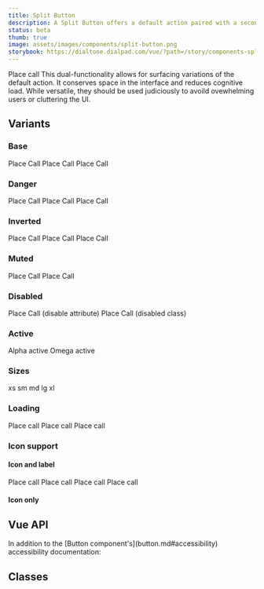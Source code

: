 ```yaml
---
title: Split Button
description: A Split Button offers a default action paired with a secondary action to reveal alternate or related actions.
status: beta
thumb: true
image: assets/images/components/split-button.png
storybook: https://dialtone.dialpad.com/vue/?path=/story/components-split-button--default
---
```


<code-well-header>
  <dt-split-button
    omega-tooltip-text="More calling options"
  >
    Place call
    <template #dropdownList>
      <dt-list-item role="menuitem" navigation-type="arrow-keys"> Option 1 </dt-list-item>
      <dt-list-item role="menuitem" navigation-type="arrow-keys"> Option 2 </dt-list-item>
      <dt-list-item role="menuitem" navigation-type="arrow-keys"> Option 3 </dt-list-item>
    </template>
  </dt-split-button>
</code-well-header>
This dual-functionality allows for surfacing variations of the default action. It conserves space in the interface and reduces cognitive load. While versatile, they should be used judiciously to avoild ovewhelming users or cluttering the UI.

## Variants

### Base

<code-well-header>
  <dt-stack direction="row" gap="400">
      <dt-split-button omega-tooltip-text="More calling options"> Place Call </dt-split-button>
      <dt-split-button importance="outlined" omega-tooltip-text="More calling options"> Place Call </dt-split-button>
      <dt-split-button importance="clear" omega-tooltip-text="More calling options"> Place Call </dt-split-button>
  </dt-stack>
</code-well-header>

<code-example-tabs
htmlCode='
<span class="d-split-btn">
  <button class="base-button__button d-btn d-btn--primary d-split-btn__alpha d-split-btn__alpha--md" type="button">
    <span class="d-btn__label base-button__label"> Place Call </span>
  </button>
  <button class="base-button__button d-btn d-btn--primary d-btn--icon-only d-split-btn__omega d-split-btn__omega--md" type="button">
    <span class="base-button__icon d-btn__icon d-btn__icon--left">...</span>
  </button>
</span>
<span class="d-split-btn">
  <button class="base-button__button d-btn d-btn--outlined d-split-btn__alpha d-split-btn__alpha--md" type="button">
    <span class="d-btn__label base-button__label"> Place Call </span>
  </button>
  <button class="base-button__button d-btn d-btn--outlined d-btn--icon-only d-split-btn__omega d-split-btn__omega--md" type="button">
    <span class="base-button__icon d-btn__icon d-btn__icon--left">...</span>
  </button>
</span>
<span class="d-split-btn">
  <button class="base-button__button d-btn d-split-btn__alpha d-split-btn__alpha--md" type="button">
    <span class="d-btn__label base-button__label"> Place Call </span>
  </button>
  <button class="base-button__button d-btn d-btn--icon-only d-split-btn__omega d-split-btn__omega--md" type="button">
    <span class="base-button__icon d-btn__icon d-btn__icon--left">...</span>
  </button>
</span>
'
vueCode='
<dt-split-button omega-tooltip-text="More calling options"> Place Call </dt-button>
<dt-split-button importance="outlined" omega-tooltip-text="More calling options"> Place Call </dt-button>
<dt-split-button importance="clear" omega-tooltip-text="More calling options"> Place Call </dt-button>
'
showHtmlWarning />

### Danger

<code-well-header>
  <dt-stack direction="row" gap="400">
      <dt-split-button kind="danger" omega-tooltip-text="More calling options"> Place Call </dt-split-button>
      <dt-split-button importance="outlined" kind="danger" omega-tooltip-text="More calling options"> Place Call </dt-split-button>
      <dt-split-button importance="clear" kind="danger" omega-tooltip-text="More calling options"> Place Call </dt-split-button>
  </dt-stack>
</code-well-header>

<code-example-tabs
htmlCode='
<span class="d-split-btn">
  <button class="base-button__button d-btn d-btn--primary d-btn--danger d-split-btn__alpha d-split-btn__alpha--md" type="button">
    <span class="d-btn__label base-button__label"> Place Call </span>
  </button>
  <button class="base-button__button d-btn d-btn--primary d-btn--danger d-btn--icon-only d-split-btn__omega d-split-btn__omega--md" type="button">
    <span class="base-button__icon d-btn__icon d-btn__icon--left">...</span>
  </button>
</span>
<span class="d-split-btn">
  <button class="base-button__button d-btn d-btn--outlined d-btn--danger d-split-btn__alpha d-split-btn__alpha--md" type="button">
    <span class="d-btn__label base-button__label"> Place Call </span>
  </button>
  <button class="base-button__button d-btn d-btn--outlined d-btn--danger d-btn--icon-only d-split-btn__omega d-split-btn__omega--md" type="button">
    <span class="base-button__icon d-btn__icon d-btn__icon--left">...</span>
  </button>
</span>
<span class="d-split-btn">
  <button class="base-button__button d-btn d-btn--danger d-split-btn__alpha d-split-btn__alpha--md" type="button">
    <span class="d-btn__label base-button__label"> Place Call </span>
  </button>
  <button class="base-button__button d-btn d-btn--danger d-btn--icon-only d-split-btn__omega d-split-btn__omega--md" type="button">
    <span class="base-button__icon d-btn__icon d-btn__icon--left">...</span>
  </button>
</span>
'
vueCode='
<dt-split-button kind="danger" omega-tooltip-text="More calling options"> Place Call </dt-button>
<dt-split-button importance="outlined" kind="danger" omega-tooltip-text="More calling options"> Place Call </dt-button>
<dt-split-button importance="clear" kind="danger" omega-tooltip-text="More calling options"> Place Call </dt-button>
'
showHtmlWarning />

### Inverted

<code-well-header bgclass="d-bgc-contrast">
  <dt-stack direction="row" gap="400">
      <dt-split-button kind="inverted" omega-tooltip-text="More calling options"> Place Call </dt-split-button>
      <dt-split-button importance="outlined" kind="inverted" omega-tooltip-text="More calling options"> Place Call </dt-split-button>
      <dt-split-button importance="clear" kind="inverted" omega-tooltip-text="More calling options"> Place Call </dt-split-button>
  </dt-stack>
</code-well-header>

<code-example-tabs
htmlCode='
<span class="d-split-btn">
  <button class="base-button__button d-btn d-btn--primary d-btn--inverted d-split-btn__alpha d-split-btn__alpha--md" type="button">
    <span class="d-btn__label base-button__label"> Place Call </span>
  </button>
  <button class="base-button__button d-btn d-btn--primary d-btn--inverted d-btn--icon-only d-split-btn__omega d-split-btn__omega--md" type="button">
    <span class="base-button__icon d-btn__icon d-btn__icon--left">...</span>
  </button>
</span>
<span class="d-split-btn">
  <button class="base-button__button d-btn d-btn--outlined d-btn--inverted d-split-btn__alpha d-split-btn__alpha--md" type="button">
    <span class="d-btn__label base-button__label"> Place Call </span>
  </button>
  <button class="base-button__button d-btn d-btn--outlined d-btn--inverted d-btn--icon-only d-split-btn__omega d-split-btn__omega--md" type="button">
    <span class="base-button__icon d-btn__icon d-btn__icon--left">...</span>
  </button>
</span>
<span class="d-split-btn">
  <button class="base-button__button d-btn d-btn--inverted d-split-btn__alpha d-split-btn__alpha--md" type="button">
    <span class="d-btn__label base-button__label"> Place Call </span>
  </button>
  <button class="base-button__button d-btn d-btn--inverted d-btn--icon-only d-split-btn__omega d-split-btn__omega--md" type="button">
    <span class="base-button__icon d-btn__icon d-btn__icon--left">...</span>
  </button>
</span>
'
vueCode='
<dt-split-button kind="inverted" omega-tooltip-text="More calling options"> Place Call </dt-split-button>
<dt-split-button importance="outlined" kind="inverted" omega-tooltip-text="More calling options"> Place Call </dt-split-button>
<dt-split-button importance="clear" kind="inverted" omega-tooltip-text="More calling options"> Place Call </dt-split-button>
'
showHtmlWarning />

### Muted

<code-well-header>
  <dt-stack direction="row" gap="400">
      <dt-split-button importance="outlined" kind="muted" omega-tooltip-text="More calling options"> Place Call </dt-split-button>
      <dt-split-button importance="clear" kind="muted" omega-tooltip-text="More calling options"> Place Call </dt-split-button>
  </dt-stack>
</code-well-header>

<code-example-tabs
htmlCode='
<span class="d-split-btn">
  <button class="base-button__button d-btn d-btn--outlined d-btn--muted d-split-btn__alpha d-split-btn__alpha--md" type="button">
    <span class="d-btn__label base-button__label"> Place Call </span>
  </button>
  <button class="base-button__button d-btn d-btn--outlined d-btn--muted d-btn--icon-only d-split-btn__omega d-split-btn__omega--md" type="button">
    <span class="base-button__icon d-btn__icon d-btn__icon--left">...</span>
  </button>
</span>
<span class="d-split-btn">
  <button class="base-button__button d-btn d-btn--muted d-split-btn__alpha d-split-btn__alpha--md" type="button">
    <span class="d-btn__label base-button__label"> Place Call </span>
  </button>
  <button class="base-button__button d-btn d-btn--muted d-btn--icon-only d-split-btn__omega d-split-btn__omega--md" type="button">
    <span class="base-button__icon d-btn__icon d-btn__icon--left">...</span>
  </button>
</span>
'
vueCode='
<dt-split-button importance="outlined" kind="muted" omega-tooltip-text="More calling options"> Place Call </dt-split-button>
<dt-split-button importance="clear" kind="muted" omega-tooltip-text="More calling options"> Place Call </dt-split-button>
'
showHtmlWarning />

### Disabled

<code-well-header>
  <dt-stack direction="row" gap="400">
      <dt-split-button disabled omega-tooltip-text="More calling options"> Place Call (disable attribute)</dt-split-button>
      <span class="d-c-not-allowed">
        <dt-split-button class="d-btn--disabled" omega-tooltip-text="More calling options"> Place Call (disabled class) </dt-split-button>
      </span>
  </dt-stack>
</code-well-header>

<code-example-tabs
htmlCode='
<span class="d-split-btn">
  <button class="base-button__button d-btn d-btn--primary d-split-btn__alpha d-split-btn__alpha--md" type="button" disabled>
    <span class="d-btn__label base-button__label"> Place Call </span>
  </button>
  <button class="base-button__button d-btn d-btn--primary d-btn--icon-only d-split-btn__omega d-split-btn__omega--md" type="button" disabled>
    <span class="base-button__icon d-btn__icon d-btn__icon--left">...</span>
  </button>
</span>
<span class="d-split-btn">
  <button class="base-button__button d-btn d-btn--primary d-split-btn__alpha d-split-btn__alpha--md d-btn--disabled" type="button">
    <span class="d-btn__label base-button__label"> Place Call </span>
  </button>
  <button class="base-button__button d-btn d-btn--primary d-btn--icon-only d-split-btn__omega d-split-btn__omega--md d-btn--disabled" type="button">
    <span class="base-button__icon d-btn__icon d-btn__icon--left">...</span>
  </button>
</span>
'
vueCode='
<dt-split-button disabled> Place Call (disable attribute)</dt-split-button>
<span class="d-c-not-allowed">
  <dt-split-button class="d-btn--disabled"> Place Call (disabled class) </dt-split-button>
</span>
'
showHtmlWarning />

### Active

<code-well-header>
  <dt-stack direction="row" gap="400">
    <dt-split-button alpha-active omega-tooltip-text="More calling options"> Alpha active </dt-split-button>
    <dt-split-button omega-active omega-tooltip-text="More calling options"> Omega active </dt-split-button>
  </dt-stack>
</code-well-header>

<code-example-tabs
htmlCode='
<span class="d-split-btn">
  <button class="base-button__button d-btn d-btn--primary d-btn--active d-split-btn__alpha d-split-btn__alpha--md" type="button">
    <span class="d-btn__label base-button__label"> Place Call </span>
  </button>
  <button class="base-button__button d-btn d-btn--primary d-btn--icon-only d-split-btn__omega d-split-btn__omega--md" type="button">
    <span class="base-button__icon d-btn__icon d-btn__icon--left">...</span>
  </button>
</span>
<span class="d-split-btn">
  <button class="base-button__button d-btn d-btn--primary d-split-btn__alpha d-split-btn__alpha--md" type="button">
    <span class="d-btn__label base-button__label"> Place Call </span>
  </button>
  <button class="base-button__button d-btn d-btn--primary d-btn--active d-btn--icon-only d-split-btn__omega d-split-btn__omega--md" type="button">
    <span class="base-button__icon d-btn__icon d-btn__icon--left">...</span>
  </button>
</span>
<span class="d-split-btn">
  <button class="base-button__button d-btn d-btn--primary d-btn--active d-split-btn__alpha d-split-btn__alpha--md" type="button">
    <span class="d-btn__label base-button__label"> Place Call </span>
  </button>
  <button class="base-button__button d-btn d-btn--primary d-btn--active d-btn--icon-only d-split-btn__omega d-split-btn__omega--md" type="button">
    <span class="base-button__icon d-btn__icon d-btn__icon--left">...</span>
  </button>
</span>
'
vueCode='
<dt-split-button alpha-active omega-tooltip-text="More calling options"> Alpha active </dt-split-button>
<dt-split-button omega-active omega-tooltip-text="More calling options"> Omega active </dt-split-button>
'
showHtmlWarning />

### Sizes

<code-well-header>
  <dt-stack direction="row" gap="400">
    <dt-split-button size="xs" omega-tooltip-text="More calling options"> xs </dt-split-button>
    <dt-split-button size="sm" omega-tooltip-text="More calling options"> sm </dt-split-button>
    <dt-split-button size="md" omega-tooltip-text="More calling options"> md </dt-split-button>
    <dt-split-button size="lg" omega-tooltip-text="More calling options"> lg </dt-split-button>
    <dt-split-button size="xl" omega-tooltip-text="More calling options"> xl </dt-split-button>
  </dt-stack>
</code-well-header>

<code-example-tabs
htmlCode='
<span class="d-split-btn">
  <button class="base-button__button d-btn d-btn--primary d-btn--xs d-split-btn__alpha d-split-btn__alpha--xs" type="button">
    <span class="d-btn__label base-button__label"> Place Call </span>
  </button>
  <button class="base-button__button d-btn d-btn--primary d-btn--xs d-btn--icon-only d-split-btn__omega d-split-btn__omega--xs" type="button">
    <span class="base-button__icon d-btn__icon d-btn__icon--left">...</span>
  </button>
</span>
<span class="d-split-btn">
  <button class="base-button__button d-btn d-btn--primary d-btn--sm d-split-btn__alpha d-split-btn__alpha--sm" type="button">
    <span class="d-btn__label base-button__label"> Place Call </span>
  </button>
  <button class="base-button__button d-btn d-btn--primary d-btn--sm d-btn--icon-only d-split-btn__omega d-split-btn__omega--sm" type="button">
    <span class="base-button__icon d-btn__icon d-btn__icon--left">...</span>
  </button>
</span>
<span class="d-split-btn">
  <button class="base-button__button d-btn d-btn--primary d-split-btn__alpha d-split-btn__alpha--md" type="button">
    <span class="d-btn__label base-button__label"> Place Call </span>
  </button>
  <button class="base-button__button d-btn d-btn--primary d-btn--icon-only d-split-btn__omega d-split-btn__omega--md" type="button">
    <span class="base-button__icon d-btn__icon d-btn__icon--left">...</span>
  </button>
</span>
<span class="d-split-btn">
  <button class="base-button__button d-btn d-btn--primary d-btn--lg d-split-btn__alpha d-split-btn__alpha--lg" type="button">
    <span class="d-btn__label base-button__label"> Place Call </span>
  </button>
  <button class="base-button__button d-btn d-btn--primary d-btn--lg d-btn--icon-only d-split-btn__omega d-split-btn__omega--lg" type="button">
    <span class="base-button__icon d-btn__icon d-btn__icon--left">...</span>
  </button>
</span>
<span class="d-split-btn">
  <button class="base-button__button d-btn d-btn--primary d-btn--xl d-split-btn__alpha d-split-btn__alpha--xl" type="button">
    <span class="d-btn__label base-button__label"> Place Call </span>
  </button>
  <button class="base-button__button d-btn d-btn--primary d-btn--xl d-btn--icon-only d-split-btn__omega d-split-btn__omega--xl" type="button">
    <span class="base-button__icon d-btn__icon d-btn__icon--left">...</span>
  </button>
</span>
'
vueCode='
<dt-split-button size="xs" omega-tooltip-text="More calling options"> xs </dt-split-button>
<dt-split-button size="sm" omega-tooltip-text="More calling options"> sm </dt-split-button>
<dt-split-button size="md" omega-tooltip-text="More calling options"> md </dt-split-button>
<dt-split-button size="lg" omega-tooltip-text="More calling options"> lg </dt-split-button>
<dt-split-button size="xl" omega-tooltip-text="More calling options"> xl </dt-split-button>
'
showHtmlWarning />

### Loading

<code-well-header>
  <dt-stack direction="row" gap="400">
    <dt-split-button alpha-loading omega-tooltip-text="More calling options"> Place call </dt-split-button>
    <dt-split-button alpha-loading importance="outlined" omega-tooltip-text="More calling options"> Place call </dt-split-button>
    <dt-split-button alpha-loading importance="clear" omega-tooltip-text="More calling options"> Place call </dt-split-button>
  </dt-stack>
</code-well-header>

<code-example-tabs
htmlCode='
<span class="d-split-btn">
  <button class="base-button__button d-btn d-btn--primary d-btn--loading d-split-btn__alpha d-split-btn__alpha--md" type="button">
    <span class="d-btn__label base-button__label"> Place Call </span>
  </button>
  <button class="base-button__button d-btn d-btn--primary d-btn--icon-only d-split-btn__omega d-split-btn__omega--md" type="button">
    <span class="base-button__icon d-btn__icon d-btn__icon--left">...</span>
  </button>
</span>
<span class="d-split-btn">
  <button class="base-button__button d-btn d-btn--outlined d-btn--loading d-split-btn__alpha d-split-btn__alpha--md" type="button">
    <span class="d-btn__label base-button__label"> Place Call </span>
  </button>
  <button class="base-button__button d-btn d-btn--outlined d-btn--icon-only d-split-btn__omega d-split-btn__omega--md" type="button">
    <span class="base-button__icon d-btn__icon d-btn__icon--left">...</span>
  </button>
</span>
<span class="d-split-btn">
  <button class="base-button__button d-btn d-btn--loading d-split-btn__alpha d-split-btn__alpha--md" type="button">
    <span class="d-btn__label base-button__label"> Place Call </span>
  </button>
  <button class="base-button__button d-btn d-btn--icon-only d-split-btn__omega d-split-btn__omega--md" type="button">
    <span class="base-button__icon d-btn__icon d-btn__icon--left">...</span>
  </button>
</span>
'
vueCode='
<dt-split-button alpha-loading omega-tooltip-text="More calling options"> Place call </dt-split-button>
<dt-split-button alpha-loading importance="outlined" omega-tooltip-text="More calling options"> Place call </dt-split-button>
<dt-split-button alpha-loading importance="clear" omega-tooltip-text="More calling options"> Place call </dt-split-button>
'
showHtmlWarning />

### Icon support

#### Icon and label

<code-well-header>
  <dt-stack direction="row" gap="400">
    <dt-split-button importance="outlined" omega-tooltip-text="More calling options">
      <template #alphaIcon="{ size }">
        <dt-icon name="phone" :size="size" />
      </template>
      Place call
    </dt-split-button>
    <dt-split-button importance="outlined" alpha-icon-position="top" omega-tooltip-text="More calling options">
      <template #alphaIcon="{ size }">
        <dt-icon name="phone" :size="size" />
      </template>
      Place call
    </dt-split-button>
    <dt-split-button importance="outlined" alpha-icon-position="right" omega-tooltip-text="More calling options">
      <template #alphaIcon="{ size }">
        <dt-icon name="phone" :size="size" />
      </template>
      Place call
    </dt-split-button>
    <dt-split-button importance="outlined" alpha-icon-position="bottom" omega-tooltip-text="More calling options">
      <template #alphaIcon="{ size }">
        <dt-icon name="phone" :size="size" />
      </template>
      Place call
    </dt-split-button>
  </dt-stack>
</code-well-header>

<code-example-tabs
htmlCode='
<span class="d-split-btn">
  <button class="base-button__button d-btn d-btn--outlined d-split-btn__alpha d-split-btn__alpha--md" type="button">
    <span class="base-button__icon d-btn__icon d-btn__icon--left">
      <svg class="d-icon--size-300 d-icon">...</svg>
    </span>
    <span class="d-btn__label base-button__label"> Place Call </span>
  </button>
  <button class="base-button__button d-btn d-btn--outlined d-btn--icon-only d-split-btn__omega d-split-btn__omega--md" type="button">
    <span class="base-button__icon d-btn__icon d-btn__icon--left">...</span>
  </button>
</span>
<span class="d-split-btn">
  <button class="base-button__button d-btn d-btn--outlined d-split-btn__alpha d-split-btn__alpha--md" type="button">
    <span class="base-button__icon d-btn__icon d-btn__icon--top">
      <svg class="d-icon--size-300 d-icon">...</svg>
    </span>
    <span class="d-btn__label base-button__label"> Place Call </span>
  </button>
  <button class="base-button__button d-btn d-btn--outlined d-btn--icon-only d-split-btn__omega d-split-btn__omega--md" type="button">
    <span class="base-button__icon d-btn__icon d-btn__icon--left">...</span>
  </button>
</span>
<span class="d-split-btn">
  <button class="base-button__button d-btn d-btn--outlined d-split-btn__alpha d-split-btn__alpha--md" type="button">
    <span class="base-button__icon d-btn__icon d-btn__icon--right">
      <svg class="d-icon--size-300 d-icon">...</svg>
    </span>
    <span class="d-btn__label base-button__label"> Place Call </span>
  </button>
  <button class="base-button__button d-btn d-btn--outlined d-btn--icon-only d-split-btn__omega d-split-btn__omega--md" type="button">
    <span class="base-button__icon d-btn__icon d-btn__icon--left">...</span>
  </button>
</span>
<span class="d-split-btn">
  <button class="base-button__button d-btn d-btn--outlined d-split-btn__alpha d-split-btn__alpha--md" type="button">
    <span class="base-button__icon d-btn__icon d-btn__icon--bottom">
      <svg class="d-icon--size-300 d-icon">...</svg>
    </span>
    <span class="d-btn__label base-button__label"> Place Call </span>
  </button>
  <button class="base-button__button d-btn d-btn--outlined d-btn--icon-only d-split-btn__omega d-split-btn__omega--md" type="button">
    <span class="base-button__icon d-btn__icon d-btn__icon--left">...</span>
  </button>
</span>
'
vueCode='
<dt-split-button importance="outlined" omega-tooltip-text="More calling options">
  <template #alphaIcon="{ size }">
    <dt-icon name="phone" :size="size" />
  </template>
  Place call
</dt-split-button>
<dt-split-button importance="outlined" alpha-icon-position="top" omega-tooltip-text="More calling options">
  <template #alphaIcon="{ size }">
    <dt-icon name="phone" :size="size" />
  </template>
  Place call
</dt-split-button>
<dt-split-button importance="outlined" alpha-icon-position="right" omega-tooltip-text="More calling options">
  <template #alphaIcon="{ size }">
    <dt-icon name="phone" :size="size" />
  </template>
  Place call
</dt-split-button>
<dt-split-button importance="outlined" alpha-icon-position="bottom" omega-tooltip-text="More calling options">
  <template #alphaIcon="{ size }">
    <dt-icon name="phone" :size="size" />
  </template>
  Place call
</dt-split-button>
'
showHtmlWarning />

#### Icon only

<code-well-header>
  <dt-stack direction="row" gap="400">
    <dt-split-button omega-tooltip-text="More calling options" alpha-tooltip-text="Place call">
      <template #alphaIcon="{ size }">
        <dt-icon name="phone" :size="size" />
      </template>
    </dt-split-button>
    <dt-split-button importance="outlined" kind="muted" omega-tooltip-text="More calling options" alpha-tooltip-text="Place call">
      <template #alphaIcon="{ size }">
        <dt-icon name="phone" :size="size" />
      </template>
    </dt-split-button>
    <dt-split-button importance="clear" kind="danger" omega-tooltip-text="More calling options" alpha-tooltip-text="Place call">
      <template #alphaIcon="{ size }">
        <dt-icon name="phone" :size="size" />
      </template>
    </dt-split-button>
  </dt-stack>
</code-well-header>

<code-example-tabs
htmlCode='
<span class="d-split-btn">
  <button class="base-button__button d-btn d-btn--primary d-split-btn__alpha d-split-btn__alpha--md" type="button">
    <span class="base-button__icon d-btn__icon d-btn__icon--left">
      <svg class="d-icon--size-300 d-icon">...</svg>
    </span>
  </button>
  <button class="base-button__button d-btn d-btn--outlined d-btn--icon-only d-split-btn__omega d-split-btn__omega--md" type="button">
    <span class="base-button__icon d-btn__icon d-btn__icon--left">...</span>
  </button>
</span>
<span class="d-split-btn">
  <button class="base-button__button d-btn d-btn--outlined d-split-btn__alpha d-split-btn__alpha--md" type="button">
    <span class="base-button__icon d-btn__icon d-btn__icon--left">
      <svg class="d-icon--size-300 d-icon">...</svg>
    </span>
  </button>
  <button class="base-button__button d-btn d-btn--outlined d-btn--icon-only d-split-btn__omega d-split-btn__omega--md" type="button">
    <span class="base-button__icon d-btn__icon d-btn__icon--left">...</span>
  </button>
</span>
<span class="d-split-btn">
  <button class="base-button__button d-btn d-btn--danger d-split-btn__alpha d-split-btn__alpha--md" type="button">
    <span class="base-button__icon d-btn__icon d-btn__icon--left">
      <svg class="d-icon--size-300 d-icon">...</svg>
    </span>
  </button>
  <button class="base-button__button d-btn d-btn--outlined d-btn--icon-only d-split-btn__omega d-split-btn__omega--md" type="button">
    <span class="base-button__icon d-btn__icon d-btn__icon--left">...</span>
  </button>
</span>
'
vueCode='
<dt-split-button omega-tooltip-text="More calling options" alpha-tooltip-text="Place call">
  <template #alphaIcon="{ size }">
    <dt-icon name="phone" :size="size" />
  </template>
</dt-split-button>
<dt-split-button importance="outlined" kind="muted" omega-tooltip-text="More calling options" alpha-tooltip-text="Place call">
  <template #alphaIcon="{ size }">
    <dt-icon name="phone" :size="size" />
  </template>
</dt-split-button>
<dt-split-button importance="clear" kind="danger" omega-tooltip-text="More calling options" alpha-tooltip-text="Place call">
  <template #alphaIcon="{ size }">
    <dt-icon name="phone" :size="size" />
  </template>
</dt-split-button>
'
showHtmlWarning />

<code-well-header bgclass="d-bgc-contrast">
  <dt-stack direction="row" gap="400">
    <dt-split-button kind="inverted" omega-tooltip-text="More calling options" alpha-tooltip-text="Place call">
      <template #alphaIcon="{ size }">
        <dt-icon name="phone" :size="size" />
      </template>
    </dt-split-button>
    <dt-split-button importance="outlined" kind="inverted" omega-tooltip-text="More calling options" alpha-tooltip-text="Place call">
      <template #alphaIcon="{ size }">
        <dt-icon name="phone" :size="size" />
      </template>
    </dt-split-button>
    <dt-split-button importance="clear" kind="inverted" omega-tooltip-text="More calling options" alpha-tooltip-text="Place call">
      <template #alphaIcon="{ size }">
        <dt-icon name="phone" :size="size" />
      </template>
    </dt-split-button>
  </dt-stack>
</code-well-header>

<code-example-tabs
htmlCode='
<span class="d-split-btn">
  <button class="base-button__button d-btn d-btn--primary d-btn--inverted d-split-btn__alpha d-split-btn__alpha--md" type="button">
    <span class="base-button__icon d-btn__icon d-btn__icon--left">
      <svg class="d-icon--size-300 d-icon">...</svg>
    </span>
  </button>
  <button class="base-button__button d-btn d-btn--primary d-btn--inverted d-btn--icon-only d-split-btn__omega d-split-btn__omega--md" type="button">
    <span class="base-button__icon d-btn__icon d-btn__icon--left">...</span>
  </button>
</span>
<span class="d-split-btn">
  <button class="base-button__button d-btn d-btn--outlined d-btn--inverted d-split-btn__alpha d-split-btn__alpha--md" type="button">
    <span class="base-button__icon d-btn__icon d-btn__icon--left">
      <svg class="d-icon--size-300 d-icon">...</svg>
    </span>
  </button>
  <button class="base-button__button d-btn d-btn--outlined d-btn--inverted d-btn--icon-only d-split-btn__omega d-split-btn__omega--md" type="button">
    <span class="base-button__icon d-btn__icon d-btn__icon--left">...</span>
  </button>
</span>
<span class="d-split-btn">
  <button class="base-button__button d-btn d-btn--inverted d-split-btn__alpha d-split-btn__alpha--md" type="button">
    <span class="base-button__icon d-btn__icon d-btn__icon--left">
      <svg class="d-icon--size-300 d-icon">...</svg>
    </span>
  </button>
  <button class="base-button__button d-btn d-btn--inverted d-btn--icon-only d-split-btn__omega d-split-btn__omega--md" type="button">
    <span class="base-button__icon d-btn__icon d-btn__icon--left">...</span>
  </button>
</span>
'
vueCode='
<dt-split-button kind="inverted" omega-tooltip-text="More calling options" alpha-tooltip-text="Place call">
  <template #alphaIcon="{ size }">
    <dt-icon name="phone" :size="size" />
  </template>
</dt-split-button>
<dt-split-button importance="outlined" kind="inverted" omega-tooltip-text="More calling options" alpha-tooltip-text="Place call">
  <template #alphaIcon="{ size }">
    <dt-icon name="phone" :size="size" />
  </template>
</dt-split-button>
<dt-split-button importance="clear" kind="inverted" omega-tooltip-text="More calling options" alpha-tooltip-text="Place call">
  <template #alphaIcon="{ size }">
    <dt-icon name="phone" :size="size" />
  </template>
</dt-split-button>
'
showHtmlWarning />

## Vue API

<component-vue-api component-name="splitButton" />
In addition to the [Button component's](button.md#accessibility) accessibility documentation:

## Classes

<component-class-table component-name="split-button" />

